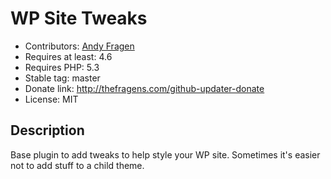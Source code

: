 # WP Site Tweaks

* Contributors: [Andy Fragen](https://github.com/afragen)
* Requires at least: 4.6
* Requires PHP: 5.3
* Stable tag: master
* Donate link: <http://thefragens.com/github-updater-donate>
* License: MIT

## Description

Base plugin to add tweaks to help style your WP site. Sometimes it's easier not to add stuff to a child theme.
